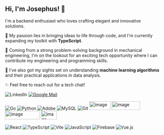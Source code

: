 ## Hi, I'm Josephus! 👋
I'm a backend enthusiast who loves crafting elegant and innovative solutions. 

🔭 My passion lies in bringing ideas to life through code, and I'm currently expanding my toolkit with **TypeScript**.

🚀 Coming from a strong problem-solving background in mechanical engineering, I'm on the lookout for an exciting tech opportunity where I can contribute my engineering and programming skills. 

🌱 I've also got my sights set on understanding **machine learning algorithms** and their practical applications in data analysis.

✨ Feel free to reach out for a tech chat!

<p align="left">
    <img src="https://img.icons8.com/color/48/000000/linkedin.png" alt="LinkedIn" title="LinkedIn"/>
  </a>
  <a href="mailto:your_email@gmail.com" target="_blank"> <img src="https://img.icons8.com/color/48/000000/gmail--v1.png" alt="Google Mail" title="Google Mail"/>
  </a>
</p>

<p align="left">
  <img src="https://img.icons8.com/color/48/000000/golang.png" alt="Go" title="Go"/>
  <img src="https://img.icons8.com/color/48/000000/python.png" alt="Python" title="Python"/>
  <img src="https://img.icons8.com/color/48/000000/adobe-creative-cloud.png" alt="Adobe" title="Adobe"/>
  <img src="https://img.icons8.com/color/48/000000/mysql.png" alt="MySQL" title="MySQL"/>
  <img src="https://img.icons8.com/color/48/000000/git.png" alt="Git" title="Git"/>
  <img width="69" height="28" alt="image" src="https://github.com/user-attachments/assets/aae4d4ed-d82d-484b-bb50-429273150f5b" />
 <img width="93" height="28" alt="image" src="https://github.com/user-attachments/assets/9dd1ba91-9f81-457c-b01f-c2e6820956a3" />
  <img width="113" height="28" alt="image" src="https://github.com/user-attachments/assets/d01ac61e-84e4-4430-830f-151dde93ddbe" />
 <img width="52" height="28" alt="image" src="https://github.com/user-attachments/assets/4250bc5c-f2a3-47bd-ba02-305b2b4c3385" />
</p>

<p align="left">
  <img src="https://img.shields.io/badge/react-%2320232a.svg?style=for-the-badge&logo=react&logoColor=%2361DAFB" alt="React"/>
  <img src="https://img.shields.io/badge/typescript-%23007ACC.svg?style=for-the-badge&logo=typescript&logoColor=white" alt="TypeScript"/>
  <img src="https://img.shields.io/badge/vite-%23646CFF.svg?style=for-the-badge&logo=vite&logoColor=white" alt="Vite"/>
  <img src="https://img.shields.io/badge/JavaScript-F7DF1E?style=for-the-badge&logo=javascript&logoColor=black" alt="JavaScript"/>
  <img src="https://img.shields.io/badge/Firebase-FFCA28?style=for-the-badge&logo=firebase&logoColor=black" alt="Firebase"/>
  <img alt="Vue.js" src="https://img.shields.io/badge/Vue.js-3-4FC08D?logo=vue.js">
</p>

<!--
**Josephus-git/Josephus-git** is a ✨ _special_ ✨ repository because its `README.md` (this file) appears on your GitHub profile.

Here are some ideas to get you started:

- 🔭 I’m currently working on ...
- 🌱 I’m currently learning ...
- 👯 I’m looking to collaborate on ...
- 🤔 I’m looking for help with ...
- 💬 Ask me about ...
- 📫 How to reach me: ...
- 😄 Pronouns: ...
- ⚡ Fun fact: ...
-->
